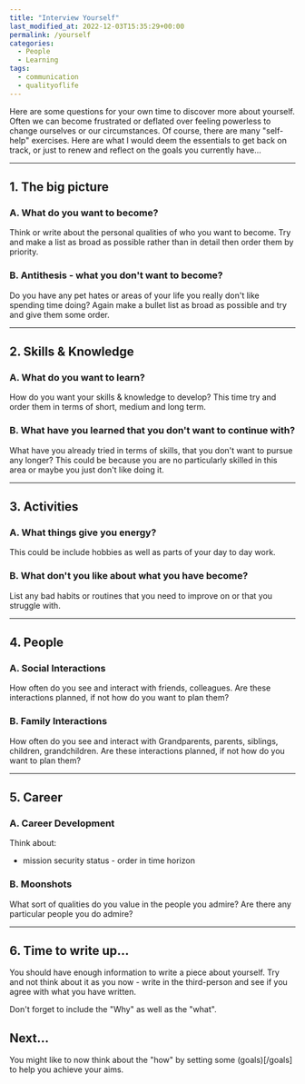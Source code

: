 ```yaml
---
title: "Interview Yourself"
last_modified_at: 2022-12-03T15:35:29+00:00
permalink: /yourself
categories:
  - People
  - Learning
tags:
  - communication
  - qualityoflife
---
```


Here are some questions for your own time to discover more about yourself. Often we can become frustrated or deflated over feeling powerless to change ourselves or our circumstances. Of course, there are many "self-help" exercises. Here are what I would deem the essentials to get back on track, or just to renew and reflect on the goals you currently have...

---

## 1. The big picture

### A. What do you want to become?

Think or write about the personal qualities of who you want to become. 
Try and make a list as broad as possible rather than in detail then order them by priority.

### B. Antithesis - what you don't want to become?

Do you have any pet hates or areas of your life you really don't like spending time doing? 
Again make a bullet list as broad as possible and try and give them some order.

---

## 2. Skills & Knowledge

### A. What do you want to learn?

How do you want your skills & knowledge to develop? 
This time try and order them in terms of short, medium and long term.

### B. What have you learned that you don't want to continue with?

What have you already tried in terms of skills, that you don't want to pursue any longer?
This could be because you are no particularly skilled in this area or maybe you just don't like doing it. 

---

## 3. Activities

### A. What things give you energy?

This could be include hobbies as well as parts of your day to day work.

### B. What don't you like about what you have become?

List any bad habits or routines that you need to improve on or that you struggle with.

---

## 4. People

### A. Social Interactions

How often do you see and interact with
friends, colleagues.
Are these interactions planned, if not how do you want to plan them?

### B. Family Interactions

How often do you see and interact with
Grandparents, parents, siblings, children, grandchildren.
Are these interactions planned, if not how do you want to plan them?

---

## 5. Career

### A. Career Development

Think about:
- mission security status - order in time horizon

### B. Moonshots

What sort of qualities do you value in the people you admire?
Are there any particular people you do admire?

---

## 6. Time to write up...

You should have enough information to write a piece about yourself.
Try and not think about it as you now - write in the third-person and see if you agree with what you have written.

Don't forget to include the "Why" as well as the "what". 

## Next...

You might like to now think about the "how" by setting some (goals)[/goals] to help you achieve your aims.
